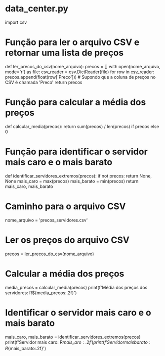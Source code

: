 # data_center.py
import csv
# Função para ler o arquivo CSV e retornar uma lista de preços
def ler_precos_do_csv(nome_arquivo):
    precos = []
    with open(nome_arquivo, mode='r') as file:
        csv_reader = csv.DictReader(file)
        for row in csv_reader:
            precos.append(float(row['Preco']))  # Supondo que a coluna de preços no CSV é chamada 'Preco'
    return precos

# Função para calcular a média dos preços
def calcular_media(precos):
    return sum(precos) / len(precos) if precos else 0

# Função para identificar o servidor mais caro e o mais barato
def identificar_servidores_extremos(precos):
    if not precos:
        return None, None
    mais_caro = max(precos)
    mais_barato = min(precos)
    return mais_caro, mais_barato

# Caminho para o arquivo CSV
nome_arquivo = 'precos_servidores.csv'

# Ler os preços do arquivo CSV
precos = ler_precos_do_csv(nome_arquivo)

# Calcular a média dos preços
media_precos = calcular_media(precos)
print(f'Média dos preços dos servidores: R${media_precos:.2f}')

# Identificar o servidor mais caro e o mais barato
mais_caro, mais_barato = identificar_servidores_extremos(precos)
print(f'Servidor mais caro: R${mais_caro:.2f}')
print(f'Servidor mais barato: R${mais_barato:.2f}')
